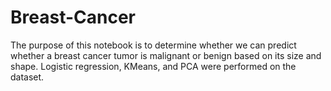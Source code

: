 # Breast-Cancer

The purpose of this notebook is to determine whether we can predict whether a breast cancer tumor is malignant or benign based on its size and shape. Logistic regression, KMeans, and PCA were performed on the dataset.
